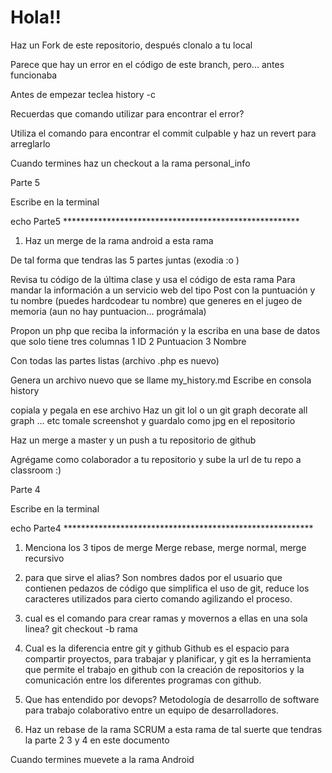 # Hola!!

Haz un Fork de este repositorio, después clonalo a tu local



Parece que hay un error en el código de este branch, pero... antes funcionaba

Antes de empezar teclea history -c

Recuerdas que comando utilizar para encontrar el error?

Utiliza el comando para encontrar el commit culpable y haz un revert para arreglarlo


Cuando termines haz un checkout a la rama personal_info

Parte 5

Escribe en la terminal

echo Parte5 ******************************************************

1. Haz un merge de la rama android a esta rama 

De tal forma que tendras las 5 partes juntas (exodia :o )

Revisa tu código de la última clase
y usa el código de esta rama
Para mandar la información a un servicio web del tipo Post 
con la puntuación y tu nombre (puedes hardcodear tu nombre)
que generes en el jugeo de memoria
(aun no hay puntuacion... prográmala)

Propon un php que reciba la información  y la escriba en una base de datos
que solo tiene tres columnas
1 ID
2 Puntuacion
3 Nombre

Con todas las partes listas
(archivo .php es nuevo)

Genera un archivo nuevo que se llame my_history.md
Escribe en consola
history

copiala y pegala en ese archivo
Haz un git lol o un git graph decorate all graph ... etc tomale screenshot 
y guardalo como jpg en el repositorio

Haz un merge a master y un push a tu repositorio de github

Agrégame como colaborador a tu repositorio y sube la url de tu repo a classroom :) 

Parte 4

Escribe en la terminal

echo Parte4 *********************************************************

1. Menciona los 3 tipos de merge
   Merge rebase, merge normal, merge recursivo	

2. para que sirve el alias?
   Son nombres dados por el usuario que contienen pedazos de código que simplifica el uso de git, reduce los caracteres utilizados para cierto comando agilizando el proceso.    

3. cual es el comando para crear ramas y movernos a ellas en una sola linea?
   git checkout -b rama

3. Cual es la diferencia entre git y github
   Github es el espacio para compartir proyectos, para trabajar y planificar, y git es la herramienta que permite el trabajo en github con la creación de repositorios y la comunicación entre los diferentes programas con github.	

4. Que has entendido por devops?
   Metodología de desarrollo de software para trabajo colaborativo entre un equipo de desarrolladores.

5. Haz un rebase de la rama SCRUM a esta rama
de tal suerte que tendras la parte 2 3 y 4 en este documento

Cuando termines muevete a la rama Android



